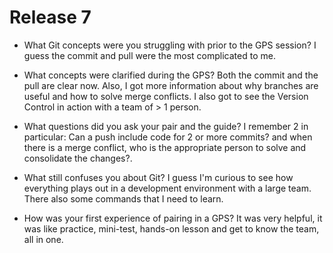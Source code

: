# Release 7

* What Git concepts were you struggling with prior to the GPS session?
I guess the commit and pull were the most complicated to me.

* What concepts were clarified during the GPS?
Both the commit and the pull are clear now. Also, I got more information about why branches are useful and how to solve merge conflicts. I also got to see the Version Control in action with a team of > 1 person.

* What questions did you ask your pair and the guide?
I remember 2 in particular: Can a push include code for 2 or more commits? and when there is a merge conflict, who is the appropriate person to solve and consolidate the changes?.

* What still confuses you about Git?
I guess I'm curious to see how everything plays out in a development environment with a large team. There also some commands that I need to learn.

* How was your first experience of pairing in a GPS?
It was very helpful, it was like practice, mini-test, hands-on lesson and get to know the team, all in one.
